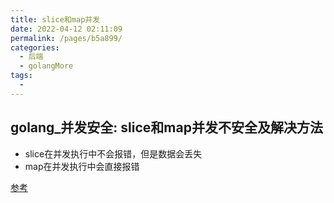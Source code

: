 ```yaml
---
title: slice和map并发
date: 2022-04-12 02:11:09
permalink: /pages/b5a899/
categories:
  - 后端
  - golangMore
tags:
  - 
---
```



## golang_并发安全: slice和map并发不安全及解决方法
  * slice在并发执行中不会报错，但是数据会丢失
  * map在并发执行中会直接报错




[参考](https://blog.51cto.com/u_15057820/4057057)

